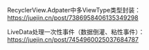 RecyclerView.Adpater中多ViewType类型封装：https://juejin.cn/post/7386958406135349298

LiveData处理一次性事件（数据倒灌、粘性事件）：https://juejin.cn/post/7454960025037684787
